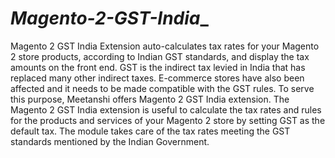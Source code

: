 # _Magento-2-GST-India__
 Magento 2 GST India Extension auto-calculates tax rates for your Magento 2 store products, according to Indian GST standards, and display the tax amounts on the front end.  GST is the indirect tax levied in India that has replaced many other indirect taxes. E-commerce stores have also been affected and it needs to be made compatible with the GST rules. To serve this purpose, Meetanshi offers Magento 2 GST India extension.  The Magento 2 GST India extension is useful to calculate the tax rates and rules for the products and services of your Magento 2 store by setting GST as the default tax. The module takes care of the tax rates meeting the GST standards mentioned by the Indian Government.
